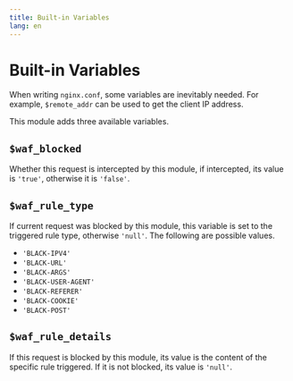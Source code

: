 ```yaml
---
title: Built-in Variables
lang: en
---
```


# Built-in Variables

When writing `nginx.conf`, some variables are inevitably needed. For example, `$remote_addr` can be used to get the client IP address.

This module adds three available variables.

## `$waf_blocked`

Whether this request is intercepted by this module, if intercepted, its value is `'true'`, otherwise it is `'false'`.

## `$waf_rule_type`

If current request was blocked by this module, this variable is set to the triggered rule type, otherwise `'null'`. The following are possible values.

+ `'BLACK-IPV4'`
+ `'BLACK-URL'`
+ `'BLACK-ARGS'`
+ `'BLACK-USER-AGENT'`
+ `'BLACK-REFERER'`
+ `'BLACK-COOKIE'`
+ `'BLACK-POST'`

## `$waf_rule_details`

If this request is blocked by this module, its value is the content of the specific rule triggered. If it is not blocked, its value is `'null'`.
